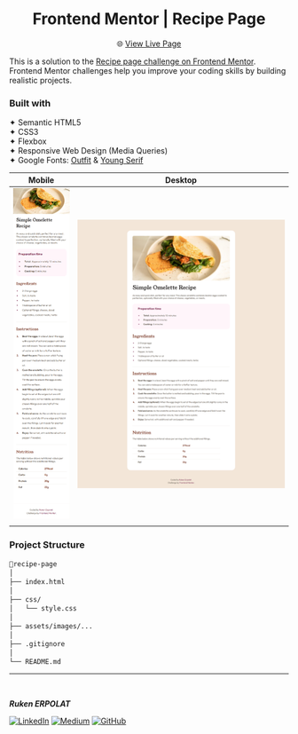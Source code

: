 <h1 align="center">Frontend Mentor | Recipe Page</h1>

<div align="center">

🌐 [View Live Page]()  

</div>

This is a solution to the [Recipe page challenge on Frontend Mentor](https://www.frontendmentor.io/challenges/recipe-page-KiTsR8QQKm). Frontend Mentor challenges help you improve your coding skills by building realistic projects.

### Built with

✦ Semantic HTML5    
✦ CSS3  
✦ Flexbox    
✦ Responsive Web Design (Media Queries)   
✦  Google Fonts: [Outfit](https://fonts.google.com/specimen/Outfit) & [Young Serif](https://fonts.google.com/specimen/Young+Serif)        

| Mobile                                    | Desktop                                   |
| ----------------------------------------- | ----------------------------------------- |
| ![mobile](./assets/images/recipe-ss2.png) | ![desktop](./assets/images/recipe-ss.png) |
|                                                                                       |
 

### Project Structure

```
📁recipe-page
│
├── index.html
│
├── css/
│   └── style.css
│
├── assets/images/...
│
├── .gitignore
│
└── README.md
```

---

<br>

<b><em>Ruken ERPOLAT</em></b>

[![LinkedIn](https://img.shields.io/badge/-LinkedIn-827a67?style=flat&logo=linkedin&logoColor=white)](https://linkedin.com/in/rukenerpolat)
[![Medium](https://img.shields.io/badge/-Medium-827a67?style=flat&logo=medium&logoColor=white)](https://medium.com/@rukenerpolat)
[![GitHub](https://img.shields.io/badge/-GitHub-827a67?style=flat&logo=github&logoColor=white)](https://github.com/rukenerpolat)